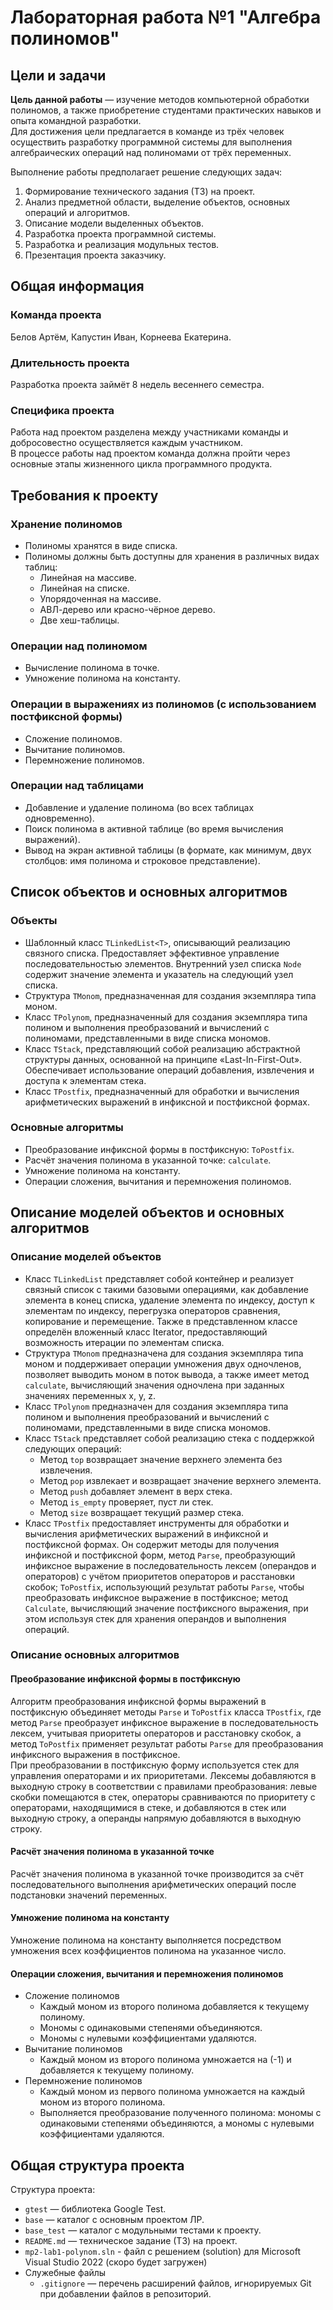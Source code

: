# Лабораторная работа №1 "Алгебра полиномов"
## Цели и задачи

__Цель данной работы__  — изучение методов компьютерной обработки полиномов, а также приобретение студентами практических навыков и опыта командной разработки.\
Для достижения цели предлагается в команде из трёх человек осуществить разработку программной системы для выполнения алгебраических операций над полиномами от трёх переменных.

Выполнение работы предполагает решение следующих задач:

  1. Формирование технического задания (ТЗ) на проект.
  2. Анализ предметной области, выделение объектов, основных операций и алгоритмов.
  3. Описание модели выделенных объектов.
  4. Разработка проекта программной системы.
  5. Разработка и реализация модульных тестов.
  6. Презентация проекта заказчику.

## Общая информация
### Команда проекта
Белов Артём, Капустин Иван, Корнеева Екатерина.

### Длительность проекта
Разработка проекта займёт 8 недель весеннего семестра.

### Специфика проекта
Работа над проектом разделена между участниками команды и добросовестно осуществляется каждым участником.\
В процессе работы над проектом команда должна пройти через основные этапы жизненного цикла программного продукта.

## Требования к проекту
### Хранение полиномов
- Полиномы хранятся в виде списка.
- Полиномы должны быть доступны для хранения в различных видах таблиц:
  - Линейная на массиве.
  - Линейная на списке.
  - Упорядоченная на массиве.
  - АВЛ-дерево или красно-чёрное дерево.
  - Две хеш-таблицы.

### Операции над полиномом
- Вычисление полинома в точке.
- Умножение полинома на константу.

### Операции в выражениях из полиномов (с использованием постфиксной формы)
- Сложение полиномов.
- Вычитание полиномов.
- Перемножение полиномов.

### Операции над таблицами
- Добавление и удаление полинома (во всех таблицах одновременно).
- Поиск полинома в активной таблице (во время вычисления выражений).
- Вывод на экран активной таблицы (в формате, как минимум, двух столбцов: имя полинома и строковое представление).

## Список объектов и основных алгоритмов
### Объекты
- Шаблонный класс `TLinkedList<T>`, описывающий реализацию связного списка. Предоставляет эффективное управление
последовательностью элементов. Внутренний узел списка `Node` содержит значение элемента и указатель на следующий узел списка.
- Структура `TMonom`, предназначенная для создания экземпляра типа моном.
- Класс `TPolynom`, предназначенный для создания экземпляра типа полином и выполнения преобразований и вычислений с полиномами, представленными в виде списка мономов.
- Класс `TStack`, представляющий собой реализацию абстрактной структуры данных, основанной на принципе «Last-In-First-Out». Обеспечивает использование операций добавления, извлечения и доступа к элементам стека.
- Класс `TPostfix`, предназначенный для обработки и вычисления арифметических выражений в инфиксной и постфиксной формах.

### Основные алгоритмы
- Преобразование инфиксной формы в постфиксную: `ToPostfix`.
- Расчёт значения полинома в указанной точке: `calculate`.
- Умножение полинома на константу.
- Операции сложения, вычитания и перемножения полиномов.

## Описание моделей объектов и основных алгоритмов
### Описание моделей объектов
- Класс `TLinkedList` представляет собой контейнер и реализует связный список с такими базовыми операциями, как добавление элемента в конец списка, удаление элемента по индексу, доступ к элементам по индексу, перегрузка операторов сравнения, копирование и перемещение. Также в представленном классе определён вложенный класс Iterator, предоставляющий возможность итерации по элементам списка.
- Структура `TMonom` предназначена для создания экземпляра типа моном и поддерживает операции умножения двух одночленов, позволяет выводить моном в поток вывода, а также имеет	метод `calculate`, вычисляющий значения одночлена при заданных значениях переменных x, y, z.
- Класс `TPolynom` предназначен для создания экземпляра типа полином и выполнения преобразований и вычислений с полиномами, представленными в виде списка мономов.
- Класс `TStack` представляет собой реализацию стека с поддержкой следующих операций:
  - Метод `top` возвращает значение верхнего элемента без извлечения.
  - Метод `pop` извлекает и возвращает значение верхнего элемента.
  - Метод `push` добавляет элемент в верх стека.
  - Метод `is_empty` проверяет, пуст ли стек.
  - Метод `size` возвращает текущий размер стека.
- Класс `TPostfix` предоставляет инструменты для обработки и вычисления арифметических выражений в инфиксной и постфиксной формах. Он содержит методы для получения инфиксной и постфиксной форм, метод `Parse`, преобразующий инфиксное выражение в последовательность лексем (операндов и операторов) с учётом приоритетов операторов и расстановки скобок; `ToPostfix`, использующий результат работы `Parse`, чтобы преобразовать инфиксное выражение в постфиксное; метод `Calculate`, вычисляющий значение постфиксного выражения, при этом используя стек для хранения операндов и выполнения операций.

### Описание основных алгоритмов
#### Преобразование инфиксной формы в постфиксную
Алгоритм преобразования инфиксной формы выражений в постфиксную объединяет методы `Parse` и `ToPostfix` класса `TPostfix`, где метод `Parse` преобразует инфиксное выражение в последовательность лексем, учитывая приоритеты операторов и расстановку скобок, а метод `ToPostfix` применяет результат работы `Parse` для преобразования инфиксного выражения в постфиксное.\
При преобразовании в постфиксную форму используется стек для управления операторами и их приоритетами. Лексемы добавляются в выходную строку в соответствии с правилами преобразования: левые скобки помещаются в стек, операторы сравниваются по приоритету с операторами, находящимися в стеке, и добавляются в стек или выходную строку, а операнды напрямую добавляются в выходную строку.

#### Расчёт значения полинома в указанной точке
Расчёт значения полинома в указанной точке производится за счёт последовательного выполнения арифметических операций после подстановки значений переменных.

#### Умножение полинома на константу
Умножение полинома на константу выполняется посредством умножения всех коэффициентов полинома на указанное число.

#### Операции сложения, вычитания и перемножения полиномов
- Сложение полиномов
  - Каждый моном из второго полинома добавляется к текущему полиному.
  - Мономы с одинаковыми степенями объединяются.
  - Мономы с нулевыми коэффициентами удаляются.
- Вычитание полиномов
  - Каждый моном из второго полинома умножается на (-1) и добавляется к текущему полиному.
- Перемножение полиномов
  - Каждый моном из первого полинома умножается на каждый моном из второго полинома.
  - Выполняется преобразование полученного полинома: мономы с одинаковыми степенями объединяются, а мономы с нулевыми коэффициентами удаляются.

## Общая структура проекта
Структура проекта:

  - `gtest` — библиотека Google Test.
  - `base` — каталог с основным проектом ЛР.
  - `base_test` — каталог с модульными тестами к проекту.
  - `README.md` — техническое задание (ТЗ) на проект.
  - `mp2-lab1-polynom.sln` - файл с решением (solution) для Microsoft Visual Studio 2022 (скоро будет загружен)
  - Служебные файлы
    - `.gitignore` — перечень расширений файлов, игнорируемых Git при добавлении файлов в репозиторий.

